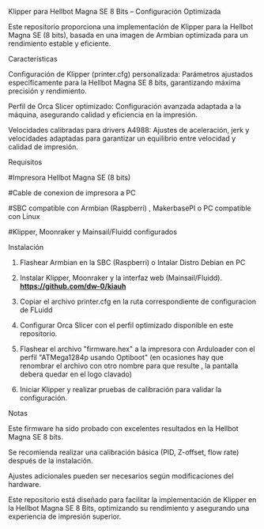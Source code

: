 Klipper para Hellbot Magna SE 8 Bits – Configuración Optimizada

Este repositorio proporciona una implementación de Klipper para la Hellbot Magna SE (8 bits), basada en una imagen de Armbian optimizada para un rendimiento estable y eficiente.

Características


Configuración de Klipper (printer.cfg) personalizada: Parámetros ajustados específicamente para la Hellbot Magna SE 8 bits, garantizando máxima precisión y rendimiento.

Perfil de Orca Slicer optimizado: Configuración avanzada adaptada a la máquina, asegurando calidad y eficiencia en la impresión.

Velocidades calibradas para drivers A4988: Ajustes de aceleración, jerk y velocidades adaptadas para garantizar un equilibrio entre velocidad y calidad de impresión.

Requisitos

#Impresora Hellbot Magna SE (8 bits)

#Cable de conexion de impresora a PC

#SBC compatible con Armbian (Raspberri) , MakerbasePI o PC compatible con Linux

#Klipper, Moonraker y Mainsail/Fluidd configurados


Instalación
1. Flashear Armbian en la SBC (Raspberri) o Intalar Distro Debian en PC

2. Instalar Klipper, Moonraker y la interfaz web (Mainsail/Fluidd). **https://github.com/dw-0/kiauh**

3. Copiar el archivo printer.cfg en la ruta correspondiente de configuracion de FLuidd

4. Configurar Orca Slicer con el perfil optimizado disponible en este repositorio.

5. Flashear el archivo "firmware.hex" a la impresora con Arduloader con el perfil "ATMega1284p usando Optiboot"
(en ocasiones hay que renombrar el archivo con otro nombre para que resulte , la pantalla debera quedar en el logo clavado)

6. Iniciar Klipper y realizar pruebas de calibración para validar la configuración.

Notas

Este firmware ha sido probado con excelentes resultados en la Hellbot Magna SE 8 bits.

Se recomienda realizar una calibración básica (PID, Z-offset, flow rate) después de la instalación.

Ajustes adicionales pueden ser necesarios según modificaciones del hardware.


Este repositorio está diseñado para facilitar la implementación de Klipper en la Hellbot Magna SE 8 Bits, optimizando su rendimiento y asegurando una experiencia de impresión superior.
